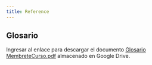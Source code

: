 ```yaml
---
title: Reference
---
```


## Glosario

Ingresar al enlace para descargar el documento [Glosario MembreteCurso.pdf](https://drive.google.com/file/d/1C-SViZeX-cYvLAZF_AzKjmKwUBVLzL2N/view) almacenado en Google Drive.
